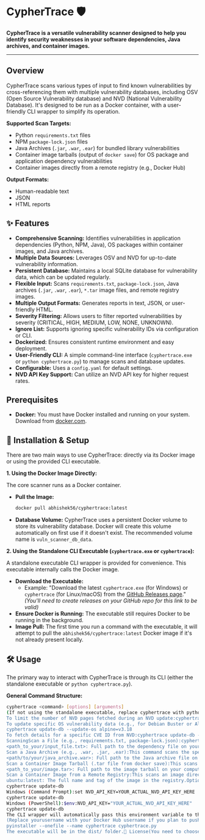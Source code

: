 # CypherTrace 🛡️

**CypherTrace is a versatile vulnerability scanner designed to help you identify security weaknesses in your software dependencies, Java archives, and container images.**

---

## Overview

CypherTrace scans various types of input to find known vulnerabilities by cross-referencing them with multiple vulnerability databases, including OSV (Open Source Vulnerability database) and NVD (National Vulnerability Database). It's designed to be run as a Docker container, with a user-friendly CLI wrapper to simplify its operation.

**Supported Scan Targets:**
* Python `requirements.txt` files
* NPM `package-lock.json` files
* Java Archives (`.jar`, `.war`, `.ear`) for bundled library vulnerabilities
* Container image tarballs (output of `docker save`) for OS package and application dependency vulnerabilities
* Container images directly from a remote registry (e.g., Docker Hub)

**Output Formats:**
* Human-readable text
* JSON
* HTML reports

## ✨ Features

* **Comprehensive Scanning:** Identifies vulnerabilities in application dependencies (Python, NPM, Java), OS packages within container images, and Java archives.
* **Multiple Data Sources:** Leverages OSV and NVD for up-to-date vulnerability information.
* **Persistent Database:** Maintains a local SQLite database for vulnerability data, which can be updated regularly.
* **Flexible Input:** Scans `requirements.txt`, `package-lock.json`, Java archives (`.jar`, `.war`, `.ear`), `*.tar` image files, and remote registry images.
* **Multiple Output Formats:** Generates reports in text, JSON, or user-friendly HTML.
* **Severity Filtering:** Allows users to filter reported vulnerabilities by severity (CRITICAL, HIGH, MEDIUM, LOW, NONE, UNKNOWN).
* **Ignore List:** Supports ignoring specific vulnerability IDs via configuration or CLI.
* **Dockerized:** Ensures consistent runtime environment and easy deployment.
* **User-Friendly CLI:** A simple command-line interface (`cyphertrace.exe` or `python cyphertrace.py`) to manage scans and database updates.
* **Configurable:** Uses a `config.yaml` for default settings.
* **NVD API Key Support:** Can utilize an NVD API key for higher request rates.

##  Prerequisites

* **Docker:** You must have Docker installed and running on your system. Download from [docker.com](https://www.docker.com/products/docker-desktop/).

## 🚀 Installation & Setup

There are two main ways to use CypherTrace: directly via its Docker image or using the provided CLI executable.

**1. Using the Docker Image Directly:**

   The core scanner runs as a Docker container.

   * **Pull the Image:**
        ```bash
        docker pull abhishek56/cyphertrace:latest
        ```

   * **Database Volume:** CypherTrace uses a persistent Docker volume to store its vulnerability database. Docker will create this volume automatically on first use if it doesn't exist. The recommended volume name is `vuln_scanner_db_data`.

**2. Using the Standalone CLI Executable (`cyphertrace.exe` or `cyphertrace`):**

   A standalone executable CLI wrapper is provided for convenience. This executable internally calls the Docker image.

   * **Download the Executable:**
        * Example: "Download the latest `cyphertrace.exe` (for Windows) or `cyphertrace` (for Linux/macOS) from the [GitHub Releases page](https://github.com/Abhishek-Chidambaram/cyphertrace-scanner/releases)." *(You'll need to create releases on your GitHub repo for this link to be valid)*
   * **Ensure Docker is Running:** The executable still requires Docker to be running in the background.
   * **Image Pull:** The first time you run a command with the executable, it will attempt to pull the `abhishek56/cyphertrace:latest` Docker image if it's not already present locally.

## 🛠️ Usage

The primary way to interact with CypherTrace is through its CLI (either the standalone executable or `python cyphertrace.py`).

**General Command Structure:**
```bash
cyphertrace <command> [options] [arguments]
(If not using the standalone executable, replace cyphertrace with python cyphertrace.py)Database ManagementUpdate Vulnerability Database:It's recommended to update the database regularly. This fetches NVD data and OS-specific vulnerability data.cyphertrace update-db
To limit the number of NVD pages fetched during an NVD update:cyphertrace update-db --max-pages 5
To update specific OS vulnerability data (e.g., for Debian Buster or Alpine v3.18):cyphertrace update-db --update-os debian=buster
cyphertrace update-db --update-os alpine=v3.18
To fetch details for a specific CVE ID from NVD:cyphertrace update-db --fetch-cve CVE-2021-44228
ScanningScan a File (e.g., requirements.txt, package-lock.json):cyphertrace scan-file /path/to/your/input_file.txt --format html --output-file /path/to/your/report.html --severity-threshold MEDIUM
<path_to_your/input_file.txt>: Full path to the dependency file on your computer.--format: Can be text, json, or html. Default is text.--output-file: Path on your computer where the report will be saved.--severity-threshold: Filter results to show only vulnerabilities at this level or higher. Options: CRITICAL, HIGH, MEDIUM, LOW, NONE, UNKNOWN.--ignore: Comma-separated vulnerability IDs to ignore (e.g., CVE-2020-123,GHSA-abc-xyz).Example:cyphertrace scan-file ./myproject/requirements.txt --format html --output-file ./myproject/scan_report.html
Scan a Java Archive (e.g., .war, .jar, .ear):This command scans the specified Java archive for vulnerabilities in its bundled libraries.cyphertrace scan-java-archive /path/to/your/java_archive.war --format text --output-file /path/to/java_report.txt
<path/to/your/java_archive.war>: Full path to the Java archive file on your computer.Options for --format, --output-file, --severity-threshold, and --ignore are the same as scan-file.Example:cyphertrace scan-java-archive ./myapps/app.jar --format json --output-file ./myapps/app_vulns.json
Scan a Container Image Tarball (.tar file from docker save):This scans for both OS package vulnerabilities and application dependencies (Python, NPM) within the image layers.cyphertrace scan-image-tar /path/to/your/image.tar --format json --output-file /path/to/your/image_scan.json
<path_to_your/image.tar>: Full path to the image tarball on your computer.Options for --format, --output-file, --severity-threshold, and --ignore are the same as scan-file.Example:cyphertrace scan-image-tar ./docker_images/my_app_image.tar --format text
Scan a Container Image from a Remote Registry:This scans an image directly from a registry like Docker Hub.cyphertrace scan-registry ubuntu:latest --format html --output-file ubuntu_latest_report.html
ubuntu:latest: The full name and tag of the image in the registry.Options for --format, --output-file, --severity-threshold, and --ignore are the same as scan-file.NVD API Key (Recommended for Database Updates)To get higher request rates when updating the NVD database, it's highly recommended to use an NVD API Key.Request an API key from the NVD website.Set it as an environment variable before running CypherTrace:Linux/macOS:export NVD_API_KEY="YOUR_ACTUAL_NVD_API_KEY_HERE"
cyphertrace update-db
Windows (Command Prompt):set NVD_API_KEY=YOUR_ACTUAL_NVD_API_KEY_HERE
cyphertrace update-db
Windows (PowerShell):$env:NVD_API_KEY="YOUR_ACTUAL_NVD_API_KEY_HERE"
cyphertrace update-db
The CLI wrapper will automatically pass this environment variable to the Docker container.⚙️ ConfigurationCypherTrace uses a config.yaml file (located within the Docker image, but its defaults can be overridden by CLI arguments) for some default settings:format: Default output format (e.g., text).severity_threshold: Default minimum severity to report (e.g., UNKNOWN).ignore_vulnerabilities: A list of CVE or GHSA IDs to always ignore in reports (e.g., ["CVE-2020-123", "GHSA-abc-xyz"]).auto_update_interval_days: How often to automatically try to update vulnerability data sources before a scan (default is 7 days).nvd_max_pages_auto_update: Max NVD pages to fetch during an automatic NVD update.app_manifest_targets_in_image: List of application manifest filenames to search for within container images (e.g., ["requirements.txt", "package-lock.json"]).You can see the default config.yaml in the project's source code. CLI arguments will always override these defaults.🗃️ Database PersistenceThe vulnerability database (vuln_db.sqlite) is stored in a Docker named volume, typically vuln_scanner_db_data. This ensures that your fetched vulnerability data persists even if the CypherTrace container is removed and re-created. The CLI and Docker commands are set up to use this volume automatically.🏗️ Building from Source (Optional)If you want to build the Docker image or the CLI executable yourself:1. Build the Docker Image:Clone this repository and navigate to its root directory. Then run:docker build -t yourusername/cyphertrace:customtag .
(Replace yourusername with your Docker Hub username if you plan to push it, and customtag with your desired tag.)2. Build the CLI Executable:Ensure Python, pip, and pyinstaller are installed. Navigate to the directory containing cyphertrace.py (the CLI wrapper script) and run:pip install click pyinstaller packaging # packaging is used by models.py
pyinstaller --onefile --name cyphertrace cyphertrace.py
The executable will be in the dist/ folder.📜 License(You need to choose a license and add it here. Example:)This project is licensed under the MIT License. Please see the LICENSE file for details.(Action for you: Choose a license (e.g., MIT, Apache 2.0, GPLv3). Create a LICENSE file in your project root containing the full text of that license. Then update the line above.)E🤝 ContributingContributions are welcome! Please feel free
